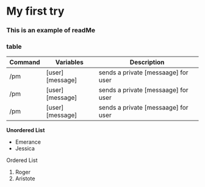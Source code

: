# My first try
### This is an example of readMe

### table
| Command |   Variables      | Description                         |
|---------|------------------|-------------------------------------|
| /pm     | [user][message]  | sends a private [messaage] for user |
| /pm     | [user][message]  | sends a private [messaage] for user |
| /pm     | [user][message]  | sends a private [messaage] for user |


**Unordered List**


- Emerance
- Jessica

Ordered List

1. Roger
2. Aristote